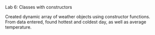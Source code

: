 Lab 6: Classes with constructors

Created dynamic array of weather objects using constructor functions.
From data entered, found hottest and coldest day, as well as average temperature.
